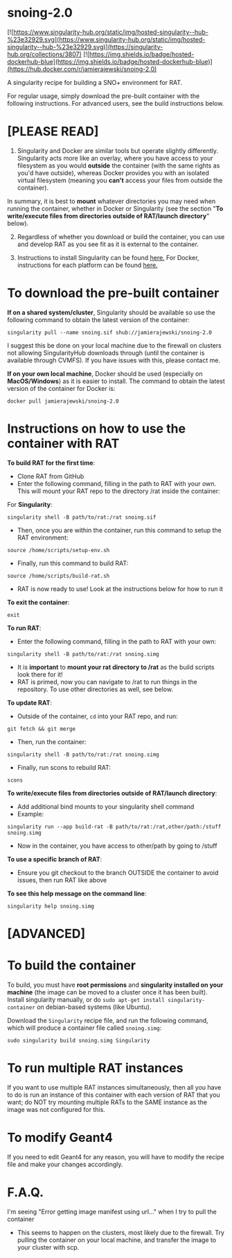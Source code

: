 # snoing-2.0

[![https://www.singularity-hub.org/static/img/hosted-singularity--hub-%23e32929.svg](https://www.singularity-hub.org/static/img/hosted-singularity--hub-%23e32929.svg)](https://singularity-hub.org/collections/3807) [![https://img.shields.io/badge/hosted-dockerhub-blue](https://img.shields.io/badge/hosted-dockerhub-blue)](https://hub.docker.com/r/jamierajewski/snoing-2.0)


A singularity recipe for building a SNO+ environment for RAT. 

For regular usage, simply download the pre-built container with the following instructions. For advanced users, see the build instructions below. 

# [PLEASE READ]

1. Singularity and Docker are similar tools but operate slightly differently. Singularity acts more like an overlay, where
you have access to your filesystem as you would **outside** the container (with the same rights as you'd have outside), 
whereas Docker provides you with an isolated virtual filesystem (meaning you **can't** access your files from outside 
the container). 

In summary, it is best to **mount** whatever directories you may need when running the container, whether in Docker 
or Singularity (see the section "**To write/execute files from directories outside of RAT/launch directory**" below).

2. Regardless of whether you download or build the container, you can use and develop RAT as you see fit as it is external 
to the container.

3. Instructions to install Singularity can be found [here.](https://github.com/sylabs/singularity/blob/master/INSTALL.md) For
Docker, instructions for each platform can be found [here.](https://docs.docker.com/install/#supported-platforms)

# To download the pre-built container
**If on a shared system/cluster**, Singularity should be available so use the following command to obtain the latest 
version of the container:

`singularity pull --name snoing.sif shub://jamierajewski/snoing-2.0`

I suggest this be done on your local machine due to the firewall on clusters not allowing SingularityHub downloads through 
(until the container is available through CVMFS). If you have issues with this, please contact me.

**If on your own local machine**, Docker should be used (especially on **MacOS/Windows**) as it is easier to install. The command to obtain the latest version of the container for Docker is:

`docker pull jamierajewski/snoing-2.0`

# Instructions on how to use the container with RAT

**To build RAT for the first time**:
- Clone RAT from GitHub
- Enter the following command, filling in the path to RAT with your own. This will mount your RAT repo to the directory 
/rat inside the container:

For **Singularity**:

`singularity shell -B path/to/rat:/rat snoing.sif`

- Then, once you are within the container, run this command to setup the RAT environment:

`source /home/scripts/setup-env.sh`

- Finally, run this command to build RAT:

`source /home/scripts/build-rat.sh`
- RAT is now ready to use! Look at the instructions below for how to run it

**To exit the container**:

`exit`

**To run RAT**:
- Enter the following command, filling in the path to RAT with your own:

`singularity shell -B path/to/rat:/rat snoing.simg`
- It is **important** to **mount your rat directory to /rat** as the build scripts look there for it!
- RAT is primed, now you can navigate to /rat to run things in the repository. To use other directories as well, see below.

**To update RAT**:

- Outside of the container, `cd` into your RAT repo, and run:

`git fetch && git merge`
- Then, run the container:

`singularity shell -B path/to/rat:/rat snoing.simg`
- Finally, run scons to rebuild RAT:

`scons`

**To write/execute files from directories outside of RAT/launch directory**:
- Add additional bind mounts to your singularity shell command
- Example:

`singularity run --app build-rat -B path/to/rat:/rat,other/path:/stuff snoing.simg`
- Now in the container, you have access to other/path by going to /stuff

**To use a specific branch of RAT**:
- Ensure you git checkout to the branch OUTSIDE the container to avoid issues, then run RAT like above

**To see this help message on the command line**:

`singularity help snoing.simg`

# [ADVANCED]
# To build the container
To build, you must have **root permissions** and **singularity installed on your machine** (the image can be moved to a cluster once it has been built). Install singularity manually, or do `sudo apt-get install singularity-container` on debian-based systems (like Ubuntu).

Download the `Singularity` recipe file, and run the following command, which will produce a container file called `snoing.simg`:

`sudo singularity build snoing.simg Singularity`

# To run multiple RAT instances
If you want to use multiple RAT instances simultaneously, then all you have to do is run an instance of this container with each version of RAT that you want; do NOT try mounting multiple RATs to the SAME instance as the image was not configured for this.

# To modify Geant4
If you need to edit Geant4 for any reason, you will have to modify the recipe file and make your changes accordingly.

# F.A.Q.

I'm seeing "Error getting image manifest using url..." when I try to pull the container
- This seems to happen on the clusters, most likely due to the firewall. Try pulling the container on your local machine, and transfer the image to your cluster with scp.
